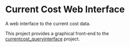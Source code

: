 Current Cost Web Interface
==========================

A web interface to the current cost data.

This project provides a graphical front-end to the [currentcost_queryinterface](https://github.com/harryrose/currentcost_queryinterface) project.
